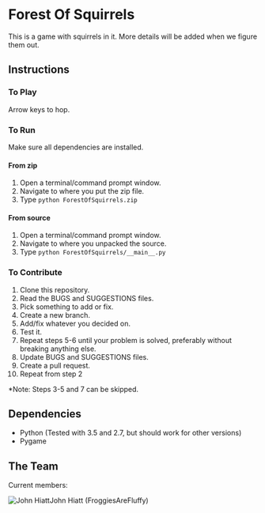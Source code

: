 # Forest Of Squirrels
This is a game with squirrels in it. More details will be added when we figure them out.

## Instructions

### To Play

Arrow keys to hop.

### To Run

Make sure all dependencies are installed.

#### From zip
1. Open a terminal/command prompt window.
2. Navigate to where you put the zip file.
3. Type `python ForestOfSquirrels.zip`

#### From source
1. Open a terminal/command prompt window.
2. Navigate to where you unpacked the source.
3. Type `python ForestOfSquirrels/__main__.py`

### To Contribute

1. Clone this repository.
2. Read the BUGS and SUGGESTIONS files.
3. Pick something to add or fix.
4. Create a new branch.
5. Add/fix whatever you decided on.
6. Test it.
7. Repeat steps 5-6 until your problem is solved, preferably without breaking anything else.
8. Update BUGS and SUGGESTIONS files.
9. Create a pull request.
10. Repeat from step 2

*Note: Steps 3-5 and 7 can be skipped.

## Dependencies

+ Python (Tested with 3.5 and 2.7, but should work for other versions)
+ Pygame

## The Team

Current members:

![John Hiatt](https://avatars1.githubusercontent.com/u/13472653?v=3&amp;u=193b33a802e614bd43a707c09f545101b476917d&amp;s=140)John Hiatt (FroggiesAreFluffy)